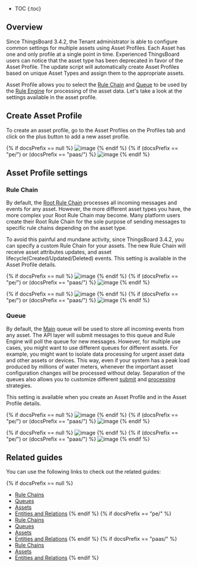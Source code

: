 
* TOC
{:toc}

## Overview

Since ThingsBoard 3.4.2, the Tenant administrator is able to configure common settings for multiple assets using Asset Profiles.
Each Asset has one and only profile at a single point in time.
Experienced ThingsBoard users can notice that the asset type has been deprecated in favor of the Asset Profile.
The update script will automatically create Asset Profiles based on unique Asset Types and assign them to the appropriate assets.

Asset Profile allows you to select the [Rule Chain](/docs/{{docsPrefix}}user-guide/rule-engine-2-0/overview/#rule-chain) and [Queue](/docs/{{docsPrefix}}user-guide/rule-engine-2-5/queues/) to be used by the [Rule Engine](/docs/{{docsPrefix}}user-guide/rule-engine-2-0/overview) for processing of the asset data.
Let's take a look at the settings available in the asset profile.

## Create Asset Profile

To create an asset profile, go to the Asset Profiles on the Profiles tab and click on the plus button to add a new asset profile.

{% if docsPrefix == null %}
![image](https://img.tbqa.cloud/user-guide/asset-profile/asset-profile-add-1-ce.png)
{% endif %}
{% if (docsPrefix == "pe/") or (docsPrefix == "paas/") %}
![image](https://img.tbqa.cloud/user-guide/asset-profile/asset-profile-add-1-pe.png)
{% endif %}

## Asset Profile settings

### Rule Chain

By default, the [Root Rule Chain](/docs/{{docsPrefix}}user-guide/rule-engine-2-0/overview/#rule-chain) processes all incoming messages and events for any asset.
However, the more different asset types you have, the more complex your Root Rule Chain may become.
Many platform users create their Root Rule Chain for the sole purpose of sending messages to specific rule chains depending on the asset type.

To avoid this painful and mundane activity, since ThingsBoard 3.4.2, you can specify a custom Rule Chain for your assets.
The new Rule Chain will receive asset attributes updates, and asset lifecycle(Created/Updated/Deleted) events.
This setting is available in the Asset Profile details.

{% if docsPrefix == null %}
![image](https://img.tbqa.cloud/user-guide/asset-profile/asset-profile-rule-chain-1-ce.png)
{% endif %}
{% if (docsPrefix == "pe/") or (docsPrefix == "paas/") %}
![image](https://img.tbqa.cloud/user-guide/asset-profile/asset-profile-rule-chain-1-pe.png)
{% endif %}

{% if docsPrefix == null %}
![image](https://img.tbqa.cloud/user-guide/asset-profile/asset-profile-rule-chain-2-ce.png)
{% endif %}
{% if (docsPrefix == "pe/") or (docsPrefix == "paas/") %}
![image](https://img.tbqa.cloud/user-guide/asset-profile/asset-profile-rule-chain-2-pe.png)
{% endif %}

### Queue

By default, the [Main](/docs/{{docsPrefix}}user-guide/rule-engine-2-5/queues/) queue will be used to store all incoming events from any asset.
The API layer will submit messages to this queue and Rule Engine will poll the queue for new messages.
However, for multiple use cases, you might want to use different queues for different assets.
For example, you might want to isolate data processing for urgent asset data and other assets or devices.
This way, even if your system has a peak load produced by millions of water meters, whenever the important asset configuration changes will be processed without delay.
Separation of the queues also allows you to customize different [submit](/docs/{{docsPrefix}}user-guide/rule-engine-2-5/queues/#queue-submit-strategy) and [processing](/docs/{{docsPrefix}}user-guide/rule-engine-2-5/queues/#queue-processing-strategy) strategies.

This setting is available when you create an Asset Profile and in the Asset Profile details.

{% if docsPrefix == null %}
![image](https://img.tbqa.cloud/user-guide/asset-profile/asset-profile-queue-1-ce.png)
{% endif %}
{% if (docsPrefix == "pe/") or (docsPrefix == "paas/") %}
![image](https://img.tbqa.cloud/user-guide/asset-profile/asset-profile-queue-1-pe.png)
{% endif %}


{% if docsPrefix == null %}
![image](https://img.tbqa.cloud/user-guide/asset-profile/asset-profile-queue-2-ce.png)
{% endif %}
{% if (docsPrefix == "pe/") or (docsPrefix == "paas/") %}
![image](https://img.tbqa.cloud/user-guide/asset-profile/asset-profile-queue-2-pe.png)
{% endif %}

## Related guides

You can use the following links to check out the related guides:

{% if docsPrefix == null %}
 - [Rule Chains](/docs/{{peDocsPrefix}}user-guide/ui/rule-chains/)
 - [Queues](/docs/{{peDocsPrefix}}user-guide/rule-engine-2-5/queues/)
 - [Assets](/docs/{{peDocsPrefix}}user-guide/ui/assets/)
 - [Entities and Relations](/docs/{{peDocsPrefix}}user-guide/entities-and-relations/)
  {% endif %}
  {% if docsPrefix == "pe/" %}
 - [Rule Chains](/docs/pe/user-guide/ui/rule-chains/)
 - [Queues](/docs/pe/user-guide/rule-engine-2-5/queues/)
 - [Assets](/docs/pe/user-guide/ui/assets/)
 - [Entities and Relations](/docs/pe/user-guide/entities-and-relations/)
  {% endif %}
  {% if docsPrefix == "paas/" %}
 - [Rule Chains](/docs/paas/user-guide/ui/rule-chains/)
 - [Assets](/docs/paas/user-guide/ui/assets/)
 - [Entities and Relations](/docs/paas/user-guide/entities-and-relations/)
  {% endif %}